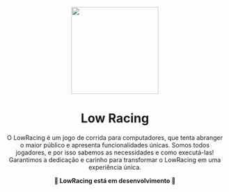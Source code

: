 <p align="center">
  <img src="https://cdn.discordapp.com/attachments/886686024393187438/1265320777222324255/logo.png?ex=66a1154d&is=669fc3cd&hm=df017caee970bd8dd9336132ff2eddf115fe58507ab9a4d49077fb54d0efc18b&" width="200" />
</p>

<h1 align="center">
  Low Racing
</h1>

<p align="center">
O LowRacing é um jogo de corrida para computadores, que tenta abranger o maior público e apresenta funcionalidades únicas. Somos todos jogadores, e por isso sabemos as necessidades e como executá-las! Garantimos a dedicação e carinho para transformar o LowRacing em uma experiência única.
</p>

<p align="center">
<strong>🚧 LowRacing está em desenvolvimento 🚧</strong>
</p>
